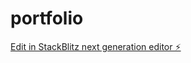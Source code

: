 # portfolio

[Edit in StackBlitz next generation editor ⚡️](https://stackblitz.com/~/github.com/yaye2881/portfolio)